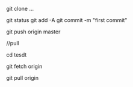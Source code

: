 git clone ...

git status
git add -A
git commit -m "first commit"

git push origin master

//pull

cd tesdt

git fetch origin

git pull origin
